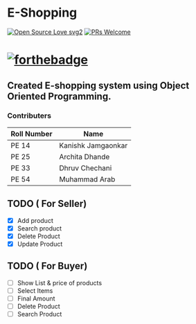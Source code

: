 # E-Shopping
[![Open Source Love svg2](https://badges.frapsoft.com/os/v2/open-source.svg?v=103)](https://github.com/kanishk7559/E-Shopping/)    [![PRs Welcome](https://img.shields.io/badge/PRs-welcome-brightgreen.svg?style=flat-square)](#)
# [![forthebadge](https://forthebadge.com/images/badges/made-with-c-plus-plus.svg)](https://www.geeksforgeeks.org/c-plus-plus/)
## Created E-shopping system using Object Oriented Programming.

### Contributers

| Roll Number | Name |
| ------ | ------ |
| PE 14 | Kanishk Jamgaonkar |
| PE 25 | Archita Dhande |
| PE 33 | Dhruv Chechani |
| PE 54 | Muhammad Arab |


## TODO ( For Seller)
- [x] Add product 
- [x] Search product 
- [x] Delete Product 
- [x] Update Product 

## TODO ( For Buyer)
- [ ] Show List & price of products
- [ ] Select Items
- [ ] Final Amount 
- [ ] Delete Product
- [ ] Search Product
